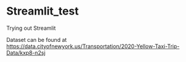 # Streamlit_test
Trying out Streamlit

Dataset can be found at https://data.cityofnewyork.us/Transportation/2020-Yellow-Taxi-Trip-Data/kxp8-n2sj
